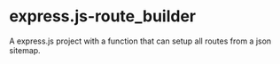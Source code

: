 # express.js-route_builder
A express.js project with a function that can setup all routes from a json sitemap.
